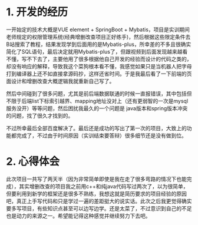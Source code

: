 # 1. 开发的经历

一开始定的技术大概是VUE element + SpringBoot + Mybatis，项目是实训期间老师规定的权限管理系统(经典增删改查项目正好练手)，然后根据这些限定条件去B站搜索了教程，结果发现学到后面用的是Mybatis-plus，所幸差的不多且很确实简化了SQL语句，最后决定就用Mybatis-plus了，但跟视频到后面发现越来越看不懂，写不下去了，主要他用了很多根据他自己开发的经验而设计的代码之类的，却没有响应的解释，导致我这个菜狗根本看不懂，我感觉如果只是当机器人把字母打到编译器上还不如直接拿源码抄，这样还省时间。于是我最后看了一下前端的页面设计和增删改查大概逻辑我就重新自己写了。

然后中间碰到了很多问题，尤其是前后端数据联通的时候一直报错误，其中包括但不限于后端list下标索引越界、mapping地址没对上（还有更弱智的一次是mysql服务没开）等等问题，然后困扰我最久的一个问题是 java版本和spring版本冲突的问题，找了很久才找到的。

不过所幸最后全部百度解决了。最后还是成功的写出了第一次的项目，大致上的功能都完成了，不过由于时间原因（实训结束要答辩）很多细节还是没有做到位。



# 2. 心得体会

此次项目一共写了两天半（因为非常简单即使是我在走了很多弯路的情况下也能完成），其实增删改查的项目我之前用c++和纯java代码写过两次了，以为很简单，但要利用到新学的框架还是很多不熟练，我想这就是简历要求的项目经验的原因吧，真正上手写代码和只是学过一遍的差距挺大的说实话。此次之后我更觉得确实要多写项目，有些知识点甚至可以边写边学。还是太菜了，不过意识到自己的不足也是动力的来源之一。希望能记得这种感觉并继续努力下去吧。